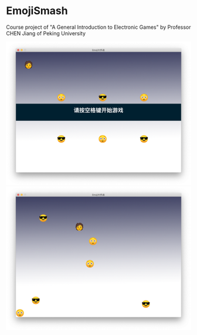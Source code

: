 # EmojiSmash
Course project of "A General Introduction to Electronic Games" by Professor CHEN Jiang of Peking University

<img src="./readme_src/1.png" alt="1" style="zoom:50%;" />

<img src="./readme_src/2.png" alt="2" style="zoom:50%;" />